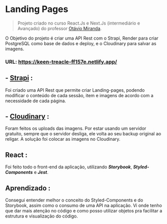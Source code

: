 # Landing Pages

> Projeto criado no curso React.Js e Next.Js (intermediário e Avançado) do
> professor [Otávio Miranda](https://github.com/luizomf).

O Objetivo do projeto é criar uma API Rest com o Strapi, Render para criar
PostgreSQL como base de dados e deploy, e o Cloudinary para salvar as imagens.

### URL: https://keen-treacle-ff157e.netlify.app/

## - [Strapi](https://strapi.io/) :

Foi criado uma API Rest que permite criar Landing-pages, podendo modificar o
conteúdo de cada sessão, item e imagens de acordo com a necessidade de cada
página.

## - [Cloudinary](https://cloudinary.com/) :

Foram feitos os uploads das imagens. Por estar usando um servidor gratuito,
sempre que o servidor desliga, ele volta ao seu backup original ao religar. A
solução foi colocar as imagens no Cloudinary.

## React :

Foi feito todo o front-end da aplicação, utilizando **_Storybook_**,
**_Styled-Components_** e **_Jest_**.

## Aprendizado :

Consegui entender melhor o conceito do Styled-Components e do Storybook, assim
como o consumo de uma API na aplicação. Vi onde tenho que dar mais atenção no
código e como posso utilizar objetos pra facilitar a estrutura e visualização do
código.
